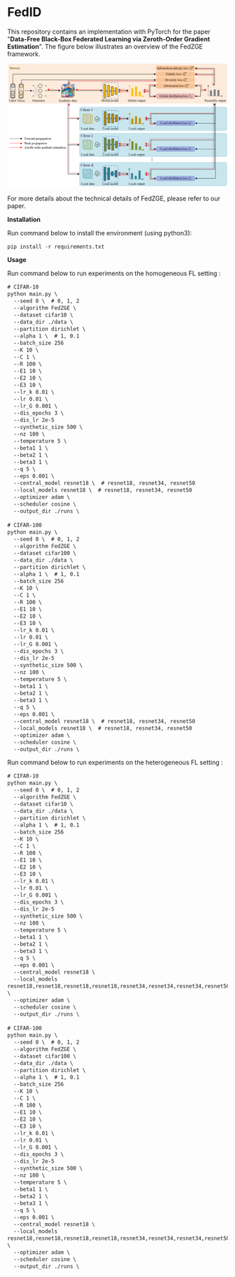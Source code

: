 # FedID

This repository contains an implementation with PyTorch for the paper "**Data-Free Black-Box Federated Learning via Zeroth-Order Gradient Estimation**". The figure below illustrates an overview of the FedZGE framework.

![avatar](./FedZGE.png)

For more details about the technical details of FedZGE, please refer to our paper.

**Installation**

Run command below to install the environment (using python3):

```
pip install -r requirements.txt
```

**Usage**

Run command below to run experiments on the homogeneous FL setting :

```
# CIFAR-10
python main.py \
  --seed 0 \  # 0, 1, 2
  --algorithm FedZGE \
  --dataset cifar10 \
  --data_dir ./data \
  --partition dirichlet \
  --alpha 1 \  # 1, 0.1
  --batch_size 256
  --K 10 \
  --C 1 \
  --R 100 \
  --E1 10 \
  --E2 10 \
  --E3 10 \
  --lr_k 0.01 \
  --lr 0.01 \
  --lr_G 0.001 \
  --dis_epochs 3 \
  --dis_lr 2e-5
  --synthetic_size 500 \
  --nz 100 \
  --temperature 5 \
  --beta1 1 \
  --beta2 1 \
  --beta3 1 \
  --q 5 \
  --eps 0.001 \
  --central_model resnet18 \  # resnet18, resnet34, resnet50
  --local_models resnet18 \  # resnet18, resnet34, resnet50
  --optimizer adam \
  --scheduler cosine \
  --output_dir ./runs \
  
# CIFAR-100
python main.py \
  --seed 0 \  # 0, 1, 2
  --algorithm FedZGE \
  --dataset cifar100 \
  --data_dir ./data \
  --partition dirichlet \
  --alpha 1 \  # 1, 0.1
  --batch_size 256
  --K 10 \
  --C 1 \
  --R 100 \
  --E1 10 \
  --E2 10 \
  --E3 10 \
  --lr_k 0.01 \
  --lr 0.01 \
  --lr_G 0.001 \
  --dis_epochs 3 \
  --dis_lr 2e-5
  --synthetic_size 500 \
  --nz 100 \
  --temperature 5 \
  --beta1 1 \
  --beta2 1 \
  --beta3 1 \
  --q 5 \
  --eps 0.001 \
  --central_model resnet18 \  # resnet18, resnet34, resnet50
  --local_models resnet18 \  # resnet18, resnet34, resnet50
  --optimizer adam \
  --scheduler cosine \
  --output_dir ./runs \
```

Run command below to run experiments on the heterogeneous FL setting :

```
# CIFAR-10
python main.py \
  --seed 0 \  # 0, 1, 2
  --algorithm FedZGE \
  --dataset cifar10 \
  --data_dir ./data \
  --partition dirichlet \
  --alpha 1 \  # 1, 0.1
  --batch_size 256
  --K 10 \
  --C 1 \
  --R 100 \
  --E1 10 \
  --E2 10 \
  --E3 10 \
  --lr_k 0.01 \
  --lr 0.01 \
  --lr_G 0.001 \
  --dis_epochs 3 \
  --dis_lr 2e-5
  --synthetic_size 500 \
  --nz 100 \
  --temperature 5 \
  --beta1 1 \
  --beta2 1 \
  --beta3 1 \
  --q 5 \
  --eps 0.001 \
  --central_model resnet18 \
  --local_models resnet18,resnet18,resnet18,resnet18,resnet34,resnet34,resnet34,resnet50,resnet50,resnet50 \
  --optimizer adam \
  --scheduler cosine \
  --output_dir ./runs \
  
# CIFAR-100
python main.py \
  --seed 0 \  # 0, 1, 2
  --algorithm FedZGE \
  --dataset cifar100 \
  --data_dir ./data \
  --partition dirichlet \
  --alpha 1 \  # 1, 0.1
  --batch_size 256
  --K 10 \
  --C 1 \
  --R 100 \
  --E1 10 \
  --E2 10 \
  --E3 10 \
  --lr_k 0.01 \
  --lr 0.01 \
  --lr_G 0.001 \
  --dis_epochs 3 \
  --dis_lr 2e-5
  --synthetic_size 500 \
  --nz 100 \
  --temperature 5 \
  --beta1 1 \
  --beta2 1 \
  --beta3 1 \
  --q 5 \
  --eps 0.001 \
  --central_model resnet18 \
  --local_models resnet18,resnet18,resnet18,resnet18,resnet34,resnet34,resnet34,resnet50,resnet50,resnet50 \
  --optimizer adam \
  --scheduler cosine \
  --output_dir ./runs \
```


